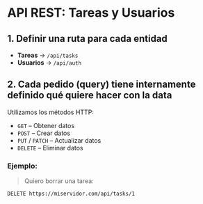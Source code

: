 # API REST: Tareas y Usuarios

## 1. Definir una ruta para cada entidad

- **Tareas** → `/api/tasks`
- **Usuarios** → `/api/auth`

## 2. Cada pedido (query) tiene internamente definido qué quiere hacer con la data

Utilizamos los métodos HTTP:

- `GET` – Obtener datos
- `POST` – Crear datos
- `PUT` / `PATCH` – Actualizar datos
- `DELETE` – Eliminar datos

### Ejemplo:

> Quiero borrar una tarea:

```http
DELETE https://miservidor.com/api/tasks/1
